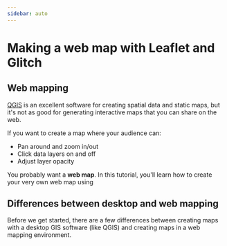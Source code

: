 ```yaml
---
sidebar: auto
---
```


# Making a web map with Leaflet and Glitch

## Web mapping

[QGIS](https://cartinal.leventhalmap.org/guides/getting-started-with-qgis/) is an excellent software for creating spatial data and static maps, but it's not as good for generating interactive maps that you can share on the web. 

If you want to create a map where your audience can:

- Pan around and zoom in/out
- Click data layers on and off
- Adjust layer opacity

You probably want a **web map**. In this tutorial, you'll learn how to create your very own web map using 

## Differences between desktop and web mapping

Before we get started, there are a few differences between creating maps with a desktop GIS software (like QGIS) and creating maps in a web mapping environment.



